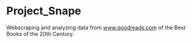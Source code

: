 # Project_Snape
Webscraping and analyzing data from www.goodreads.com of the Best Books of the 20th Century.
